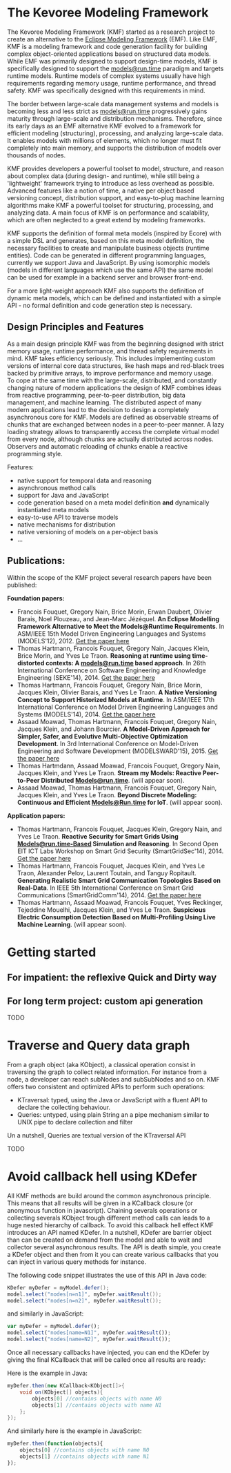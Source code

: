 The Kevoree Modeling Framework
==========================

The Kevoree Modeling Framework (KMF) started as a research project to create an alternative to the [Eclipse Modeling Framework](https://eclipse.org/modeling/emf/) (EMF).
Like EMF, KMF is a modeling framework and code generation facility for building complex object-oriented applications based on structured data models.
While EMF was primarily designed to support design-time models, KMF is specifically designed to support the models@run.time paradigm and targets runtime models.
Runtime models of complex systems usually have high requirements regarding memory usage, runtime performance, and thread safety.
KMF was specifically designed with this requirements in mind. 

The border between large-scale data management systems and models is becoming less and less strict as models@run.time progressively gains maturity through large-scale and distribution mechanisms.
Therefore, since its early days as an EMF alternative KMF evolved to a framework for efficient modeling (structuring), processing, and analyzing large-scale data.
It enables models with millions of elements, which no longer must fit completely into main memory, and supports the distribution of models over thousands of nodes.
 
KMF provides developers a powerful toolset to model, structure, and reason about complex data (during design- and runtime), while still being a 'lightweight' framework trying to introduce as less overhead as possible.
Advanced features like a notion of time, a native per object based versioning concept, distribution support, and easy-to-plug machine learning algorithms make KMF a powerful toolset for structuring, processing, and analyzing data.
A main focus of KMF is on performance and scalability, which are often neglected to a great extend by modeling frameworks.    

KMF supports the definition of formal meta models (inspired by Ecore) with a simple DSL and generates, based on this meta model definition, the necessary facilities to create and manipulate business objects (runtime entities).
Code can be generated in different programming languages, currently we support Java and JavaScript. 
By using isomorphic models (models in different languages which use the same API) the same model can be used for example in a backend server and browser front-end. 

For a more light-weight approach KMF also supports the definition of dynamic meta models, which can be defined and instantiated with a simple API - no formal definition and code generation step is necessary.


Design Principles and Features
-------------
As a main design principle KMF was from the beginning designed with strict memory usage, runtime performance, and thread safety requirements in mind.
KMF takes efficiency seriously. 
This includes implementing custom versions of internal core data structures, like hash maps and red-black trees backed by primitive arrays, to improve performance and memory usage.   
To cope at the same time with the large-scale, distributed, and constantly changing nature of modern applications the design of KMF combines ideas from reactive programming, peer-to-peer distribution, big data management, and machine learning.
The distributed aspect of many modern applications lead to the decision to design a completely asynchronous core for KMF. 
Models are defined as observable streams of chunks that are exchanged between nodes in a peer-to-peer manner. 
A lazy loading strategy allows to transparently access the complete virtual model from every node, although chunks are actually distributed across nodes.
Observers and automatic reloading of chunks enable a reactive programming style.

Features:

* native support for temporal data and reasoning
* asynchronous method calls
* support for Java and JavaScript
* code generation based on a meta model definition **and** dynamically instantiated meta models
* easy-to-use API to traverse models
* native mechanisms for distribution 
* native versioning of models on a per-object basis
* ...

Publications:
-------------
Within the scope of the KMF project several research papers have been published: 

**Foundation papers:**

* Francois Fouquet, Gregory Nain, Brice Morin, Erwan Daubert, Olivier Barais, Noel Plouzeau, and Jean-Marc Jézéquel. **An Eclipse Modelling Framework Alternative to Meet the Models@Runtime Requirements**. In ASM/IEEE 15th Model Driven Engineering Languages ​​and Systems (MODELS'12), 2012. [Get the paper here](https://hal.inria.fr/hal-00714558/document) 
* Thomas Hartmann, Francois Fouquet, Gregory Nain, Jacques Klein, Brice Morin, and Yves Le Traon. **Reasoning at runtime using time-distorted contexts: A models@run.time based approach**. In 26th International Conference on Software Engineering and Knowledge Engineering (SEKE'14), 2014. [Get the paper here](http://orbilu.uni.lu/handle/10993/17637)
* Thomas Hartmann, Francois Fouquet, Gregory Nain, Brice Morin, Jacques Klein, Olivier Barais, and Yves Le Traon. **A Native Versioning Concept to Support Historized Models at Runtime**. In ASM/IEEE 17th International Conference on Model Driven Engineering Languages ​​and Systems (MODELS'14), 2014. [Get the paper here](http://orbilu.uni.lu/handle/10993/18688)
* Assaad Moawad, Thomas Hartmann, Francois Fouquet, Gregory Nain, Jacques Klein, and Johann Bourcier. **A Model-Driven Approach for Simpler, Safer, and Evolutive Multi-Objective Optimization Development**. In 3rd International Conference on Model-Driven Engineering and Software Development (MODELSWARD'15), 2015. [Get the paper here](http://orbilu.uni.lu/handle/10993/20392)
* Thomas Hartmdann, Assaad Moawad, Francois Fouquet, Gregory Nain, Jacques Klein, and Yves Le Traon. **Stream my Models: Reactive Peer-to-Peer Distributed Models@run.time**. (will appear soon).
* Assaad Moawad, Thomas Hartmann, Francois Fouquet, Gregory Nain, Jacques Klein, and Yves Le Traon. **Beyond Discrete Modeling: Continuous and Efficient Models@Run.time for IoT**. (will appear soon).

**Application papers:**

* Thomas Hartmann, Francois Fouquet, Jacques Klein, Gregory Nain, and Yves Le Traon. **Reactive Security for Smart Grids Using Models@run.time-Based Simulation and Reasoning**. In Second Open EIT ICT Labs Workshop on Smart Grid Security (SmartGridSec'14), 2014. [Get the paper here](http://orbilu.uni.lu/handle/10993/16762)
* Thomas Hartmann, Francois Fouquet, Jacques Klein, and Yves Le Traon, Alexander Pelov, Laurent Toutain, and Tanguy Ropitault. **Generating Realistic Smart Grid Communication Topologies Based on Real-Data**. In IEEE 5th International Conference on Smart Grid Communications (SmartGridComm'14), 2014. [Get the paper here](http://orbilu.uni.lu/handle/10993/19009) 	
* Thomas Hartmann, Assaad Moawad, Francois Fouquet, Yves Reckinger, Tejeddine Mouelhi, Jacques Klein, and Yves Le Traon. **Suspicious Electric Consumption Detection Based on Multi-Profiling Using Live Machine Learning**. (will appear soon). 

Getting started
==============

For impatient: the reflexive Quick and Dirty way
-------------



For long term project: custom api generation
-------------
TODO




Traverse and Query data graph
==============

From a graph object (aka KObject), a classical operation consist in traversing the graph to collect related information. 
For instance from a node, a developer can reach subNodes and subSubNodes and so on. KMF offers two consistent and optimized APIs to perform such operations: 
- KTraversal: typed, using the Java or JavaScript with a fluent API to declare the collecting behaviour. 
- Queries: untyped, using plain String an a pipe mechanism similar to UNIX pipe to declare collection and filter

Un a nutshell, Queries are textual version of the KTraversal API


TODO



Avoid callback hell using KDefer
=============

All KMF methods are build around the common asynchronous principle. This means that all results will be given in a KCallback closure (or anonymous function in javascript). Chaining severals operations or collecting severals KObject trough different method calls can leads to a huge nested hierarchy of callback. To avoid this callback hell effect KMF introduces an API named KDefer. In a nutshell, KDefer are barrier object than can be created on demand from the model and able to wait and collector several asynchronous results. The API is death simple, you create a KDefer object and then from it you can create various callbacks that you can inject in various query methods for instance.

The following code snippet illustrates the use of this API in Java code:

```java
KDefer myDefer = myModel.defer();
model.select("nodes[n=n1]", myDefer.waitResult());
model.select("nodes[n=n2]", myDefer.waitResult());
```	 

and similarly in JavaScript:

```js
var myDefer = myModel.defer();
model.select("nodes[name=N1]", myDefer.waitResult());
model.select("nodes[name=N2]", myDefer.waitResult());
```	

Once all necessary callbacks have injected, you can end the KDefer by giving the final KCallback that will be called once all results are ready:

Here is the example in Java:

```java
myDefer.then(new KCallback<KObject[]>{
	void on(KObject[] objects){
		objects[0] //contains objects with name N0
		objects[1] //contains objects with name N1
	};
});
```	 

And similarly here is the example in JavaScript:

```js
myDefer.then(function(objects){
	objects[0] //contains objects with name N0
	objects[1] //contains objects with name N1
});
```	


